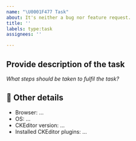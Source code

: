 ```yaml
---
name: "\U0001F477 Task"
about: It's neither a bug nor feature request.
title: ''
labels: type:task
assignees: ''

---
```


## Provide description of the task

*What steps should be taken to fulfil the task?*

## 📃 Other details

* Browser: …
* OS: …
* CKEditor version: …
* Installed CKEditor plugins: …
